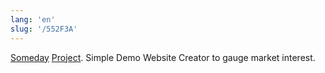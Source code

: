 ```yaml
---
lang: 'en'
slug: '/552F3A'
---
```


[Someday](./../.././docs/pages/Someday.md) [Project](./../.././docs/pages/Project.md). Simple Demo Website Creator to gauge market interest.

<head>
  <html lang="en-US"/>
</head>
